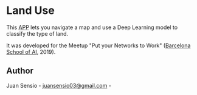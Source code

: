 # Land Use

This [APP](https://juansensio.github.io/land-use) lets you navigate a map and use a Deep Learning model to classify the type of land.

It was developed for the Meetup "Put your Networks to Work" ([Barcelona School of AI](https://www.meetup.com/es-ES/Barcelona-School-of-AI/?_locale=es-ES), 2019).



## Author

Juan Sensio - juansensio03@gmail.com -